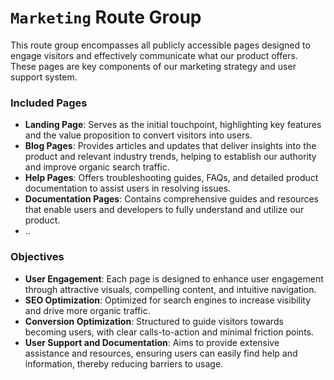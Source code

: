 # `Marketing` Route Group

This route group encompasses all publicly accessible pages designed to engage visitors and effectively communicate what our product offers. These pages are key components of our marketing strategy and user support system.

### Included Pages

- **Landing Page**: Serves as the initial touchpoint, highlighting key features and the value proposition to convert visitors into users.
- **Blog Pages**: Provides articles and updates that deliver insights into the product and relevant industry trends, helping to establish our authority and improve organic search traffic.
- **Help Pages**: Offers troubleshooting guides, FAQs, and detailed product documentation to assist users in resolving issues.
- **Documentation Pages**: Contains comprehensive guides and resources that enable users and developers to fully understand and utilize our product.
- ..

### Objectives

- **User Engagement**: Each page is designed to enhance user engagement through attractive visuals, compelling content, and intuitive navigation.
- **SEO Optimization**: Optimized for search engines to increase visibility and drive more organic traffic.
- **Conversion Optimization**: Structured to guide visitors towards becoming users, with clear calls-to-action and minimal friction points.
- **User Support and Documentation**: Aims to provide extensive assistance and resources, ensuring users can easily find help and information, thereby reducing barriers to usage.